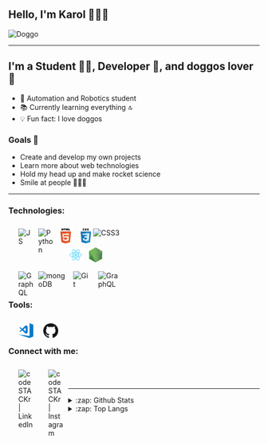 ## Hello, I'm Karol  👋👨‍💻

![Doggo](https://media.giphy.com/media/1d7F9xyq6j7C1ojbC5/giphy.gif)

<hr>

## I'm a Student 👨‍🎓, Developer 🚀, and doggos lover 🙂
- 🤖 Automation and Robotics student 
- 📚 Currently learning everything 🔝
- 💡 Fun fact: I love doggos

### Goals 🥅 
- Create and develop my own projects 
- Learn more about web technologies 
- Hold my head up and make rocket science
- Smile at people 🙂🙂🙂

<hr>

### Technologies:
<img align="left" style="padding:10px 10px 0 20px" alt="JS" width="30px" src="https://upload.wikimedia.org/wikipedia/commons/thumb/9/99/Unofficial_JavaScript_logo_2.svg/480px-Unofficial_JavaScript_logo_2.svg.png" />

<img align="left" style="padding:10px 10px 0 0" alt="Python" width="30px" src="https://blog.strefakursow.pl/content/images/2019/08/python_logo.png" />

<img align="left" style="padding:10px 10px 0 0" alt="HTML5" width="30px" src="https://raw.githubusercontent.com/github/explore/80688e429a7d4ef2fca1e82350fe8e3517d3494d/topics/html/html.png" />

<img align="left" alt="CSS3" width="30px" style="padding:10px 0 0 0" src="https://raw.githubusercontent.com/github/explore/80688e429a7d4ef2fca1e82350fe8e3517d3494d/topics/css/css.png" />

<img align="left" style="padding:10px 10px 0 0" alt="CSS3" width="60px" src="https://i0.wp.com/learn.onemonth.com/wp-content/uploads/2019/07/image2-1.png?fit=600%2C315&ssl=1" />

<br><br>

<img align="left" style="padding:0 10px 0 20px" alt="React" width="30px" src="https://raw.githubusercontent.com/github/explore/80688e429a7d4ef2fca1e82350fe8e3517d3494d/topics/react/react.png"/>

<img align="left" style="padding-right:10px"  alt="Node.js" width="30px" src="https://raw.githubusercontent.com/github/explore/80688e429a7d4ef2fca1e82350fe8e3517d3494d/topics/nodejs/nodejs.png" />

<br><br>

<img align="left" style="padding:0 10px 0 20px" alt="GraphQL" width="30px" src="https://upload.wikimedia.org/wikipedia/commons/thumb/1/17/GraphQL_Logo.svg/1200px-GraphQL_Logo.svg.png" />

<img align="left" alt="mongoDB" width="60" src="https://www.bloorresearch.com/wp-content/uploads/2013/03/MONGO-DB-logo-300x470--x.png" />

<img align="left" style="padding: 0 10px" alt="Git" width="30px" src="https://avatars3.githubusercontent.com/u/18133?s=200&v=4" />

<img align="left" style="padding:0 10px" alt="GraphQL" width="40px" src="https://www.docker.com/sites/default/files/social/docker_facebook_share.png" />

<br><br>

### Tools:
<img align="left" style="padding:10px 10px 0 20px" alt="Visual Studio Code" width="30px" src="https://raw.githubusercontent.com/github/explore/80688e429a7d4ef2fca1e82350fe8e3517d3494d/topics/visual-studio-code/visual-studio-code.png" />

<img align="left" style="padding: 10px" alt="GitHub" width="30px" src="https://raw.githubusercontent.com/github/explore/78df643247d429f6cc873026c0622819ad797942/topics/github/github.png" />

<br><br>

### Connect with me:
[<img align="left" alt="codeSTACKr | LinkedIn" width="30px" style="padding:10px 10px 0 20px" src="https://cdn.jsdelivr.net/npm/simple-icons@v3/icons/linkedin.svg" />](https://pl.linkedin.com/public-profile/in/karol-wawrze%C5%84czyk-2054b0166?challengeId=AQH-AaqX0LnoOgAAAXQpzawYLIejAG_FT4Qo9MvPXwgTFp6dIKno4FgEHkVv-xQPHllwJ7cGCBPNnPMec2P3aFVzzY7vDT3ICg&submissionId=c151ef80-dec2-2e16-07bc-0094557ea029) 
[<img align="left" alt="codeSTACKr | Instagram" width="30px" style="padding:10px 10px 0 20px" src="https://cdn.jsdelivr.net/npm/simple-icons@v3/icons/instagram.svg" />](https://www.instagram.com/wawrzynmc/)

<br><br>

<hr>

<details>
  <summary>:zap: Github Stats</summary>
  <img align="left" alt="codeSTACKr's Github Stats" src="https://github-readme-stats.vercel.app/api?username=wawrzynmc&show_icons=true&theme=dracula&count_private=true&hide_border=true" />
</details>

<details>
  <summary>:zap: Top Langs</summary>
  <img align="left" alt="codeSTACKr's Github Stats" src="https://github-readme-stats.vercel.app/api/top-langs/?username=wawrzynmc" />
</details>

